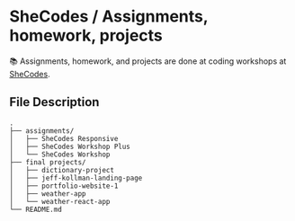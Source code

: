 # SheCodes / Assignments, homework, projects
📚 Assignments, homework, and projects are done at coding workshops at [SheCodes](www.shecodes.io).


## File Description
```
.
├── assignments/
│   ├── SheCodes Responsive
│   ├── SheCodes Workshop Plus
│   └── SheCodes Workshop
├── final projects/
│   ├── dictionary-project
│   ├── jeff-kollman-landing-page
│   ├── portfolio-website-1
│   ├── weather-app
│   └── weather-react-app
└── README.md
```
